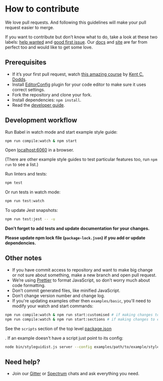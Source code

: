 # How to contribute

We love pull requests. And following this guidelines will make your pull request easier to merge.

If you want to contribute but don’t know what to do, take a look at these two labels: [help wanted](https://github.com/styleguidist/react-styleguidist/issues?q=is%3Aissue+is%3Aopen+label%3A%22help+wanted%22) and [good first issue](https://github.com/styleguidist/react-styleguidist/issues?q=is%3Aissue+is%3Aopen+label%3A%22good+first+issue%22). Our [docs](https://github.com/styleguidist/react-styleguidist/tree/master/docs) and [site](https://github.com/styleguidist/site) are far from perfect too and would like to get some love.

## Prerequisites

* If it’s your first pull request, watch [this amazing course](http://makeapullrequest.com/) by [Kent C. Dodds](https://twitter.com/kentcdodds).
* Install [EditorConfig](http://editorconfig.org/) plugin for your code editor to make sure it uses correct settings.
* Fork the repository and clone your fork.
* Install dependencies: `npm install`.
* Read the [developer guide](https://react-styleguidist.js.org/docs/development.html).

## Development workflow

Run Babel in watch mode and start example style guide:

```bash
npm run compile:watch & npm start
```

Open [localhost:6060](http://localhost:6060) in a browser.

(There are other example style guides to test particular features too, run `npm run` to see a list.)

Run linters and tests:

```bash
npm test
```

Or run tests in watch mode:

```bash
npm run test:watch
```

To update Jest snapshots:

```bash
npm run test:jest -- -u
```

**Don’t forget to add tests and update documentation for your changes.**

**Please update npm lock file (`package-lock.json`) if you add or update dependencies.**

## Other notes

* If you have commit access to repository and want to make big change or not sure about something, make a new branch and open pull request.
* We’re using [Prettier](https://github.com/prettier/prettier) to format JavaScript, so don’t worry much about code formatting.
* Don’t commit generated files, like minified JavaScript.
* Don’t change version number and change log.
* If you're updating examples other then `examples/basic`, you'll need to modify your watch and start commands:

```bash
npm run compile:watch & npm run start:customised # if making changes to examples/customised
npm run compile:watch & npm run start:sections # if making changes to examples/sections
```

See the `scripts` section of the top level [package.json](https://github.com/styleguidist/react-styleguidist/blob/master/package.json#L135)

. If an example doesn't have a script just point to its config:

```bash
node bin/styleguidist.js server --config examples/path/to/example/styleguide.config.js
```

## Need help?

* Join our [Gitter](https://gitter.im/styleguidist/styleguidist) or [Spectrum](https://spectrum.chat/styleguidist) chats and ask everything you need.
